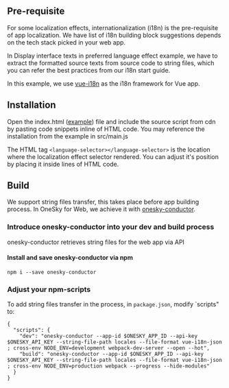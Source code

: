 ## Pre-requisite
For some localization effects, internationalization (i18n) is the pre-requisite of app localization. We have list of i18n building block suggestions depends on the tech stack picked in your web app.

In Display interface texts in preferred language effect example, we have to extract the formatted source texts from source code to string files, which you can refer the best practices from our i18n start guide.

In this example, we use [vue-i18n](https://github.com/kazupon/vue-i18n) as the i18n framework for Vue app.

## Installation
Open the index.html ([example](https://github.com/onesky/onesky-for-web/blob/master/examples/single-page-apps/react-example-app/public/index.html)) file and include the source script from cdn by pasting code snippets inline of HTML code. You may reference the installation from the example in src/main.js

The HTML tag `<language-selector></language-selector>` is the location where the localization effect selector rendered. You can adjust it's position by placing it inside lines of HTML code.

## Build
We support string files transfer, this takes place before app building process. In OneSky for Web, we achieve it with [onesky-conductor](https://www.npmjs.com/package/onesky-conductor).

### Introduce onesky-conductor into your dev and build process
onesky-conductor retrieves string files for the web app via API

#### Install and save onesky-conductor via npm
```
npm i --save onesky-conductor
```

### Adjust your npm-scripts
To add string files transfer in the process, in `package.json`, modify `scripts" to:

```
{
  "scripts": {
    "dev": "onesky-conductor --app-id $ONESKY_APP_ID --api-key $ONESKY_API_KEY --string-file-path locales --file-format vue-i18n-json ; cross-env NODE_ENV=development webpack-dev-server --open --hot",
    "build": "onesky-conductor --app-id $ONESKY_APP_ID --api-key $ONESKY_API_KEY --string-file-path locales --file-format vue-i18n-json ; cross-env NODE_ENV=production webpack --progress --hide-modules"
  }
}
```